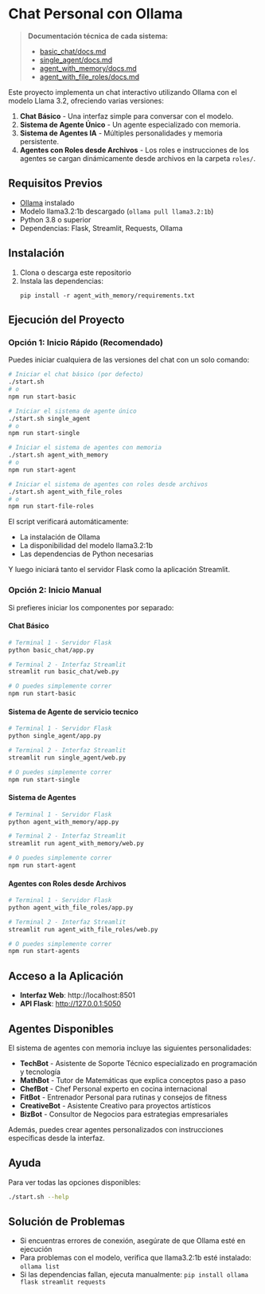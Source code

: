 # Chat Personal con Ollama

> **Documentación técnica de cada sistema:**
> - [basic_chat/docs.md](./basic_chat/docs.md)
> - [single_agent/docs.md](./single_agent/docs.md)
> - [agent_with_memory/docs.md](./agent_with_memory/docs.md)
> - [agent_with_file_roles/docs.md](./agent_with_file_roles/docs.md)

Este proyecto implementa un chat interactivo utilizando Ollama con el modelo Llama 3.2, ofreciendo varias versiones:

1. **Chat Básico** - Una interfaz simple para conversar con el modelo.
2. **Sistema de Agente Único** - Un agente especializado con memoria.
3. **Sistema de Agentes IA** - Múltiples personalidades y memoria persistente.
4. **Agentes con Roles desde Archivos** - Los roles e instrucciones de los agentes se cargan dinámicamente desde archivos en la carpeta `roles/`.

## Requisitos Previos

- [Ollama](https://ollama.com) instalado
- Modelo llama3.2:1b descargado (`ollama pull llama3.2:1b`)
- Python 3.8 o superior
- Dependencias: Flask, Streamlit, Requests, Ollama

## Instalación

1. Clona o descarga este repositorio
2. Instala las dependencias:
   ```
   pip install -r agent_with_memory/requirements.txt
   ```

## Ejecución del Proyecto

### Opción 1: Inicio Rápido (Recomendado)

Puedes iniciar cualquiera de las versiones del chat con un solo comando:

```bash
# Iniciar el chat básico (por defecto)
./start.sh
# o
npm run start-basic

# Iniciar el sistema de agente único
./start.sh single_agent
# o
npm run start-single

# Iniciar el sistema de agentes con memoria
./start.sh agent_with_memory
# o
npm run start-agent

# Iniciar el sistema de agentes con roles desde archivos
./start.sh agent_with_file_roles
# o
npm run start-file-roles
```

El script verificará automáticamente:
- La instalación de Ollama
- La disponibilidad del modelo llama3.2:1b
- Las dependencias de Python necesarias

Y luego iniciará tanto el servidor Flask como la aplicación Streamlit.

### Opción 2: Inicio Manual

Si prefieres iniciar los componentes por separado:

#### Chat Básico

```bash
# Terminal 1 - Servidor Flask
python basic_chat/app.py

# Terminal 2 - Interfaz Streamlit
streamlit run basic_chat/web.py

# O puedes simplemente correr 
npm run start-basic

```

#### Sistema de Agente de servicio tecnico

```bash
# Terminal 1 - Servidor Flask
python single_agent/app.py

# Terminal 2 - Interfaz Streamlit
streamlit run single_agent/web.py

# O puedes simplemente correr 
npm run start-single
```

#### Sistema de Agentes

```bash
# Terminal 1 - Servidor Flask
python agent_with_memory/app.py

# Terminal 2 - Interfaz Streamlit
streamlit run agent_with_memory/web.py

# O puedes simplemente correr 
npm run start-agent
```

#### Agentes con Roles desde Archivos

```bash
# Terminal 1 - Servidor Flask
python agent_with_file_roles/app.py

# Terminal 2 - Interfaz Streamlit
streamlit run agent_with_file_roles/web.py

# O puedes simplemente correr 
npm run start-agents
```

## Acceso a la Aplicación

- **Interfaz Web**: http://localhost:8501
- **API Flask**: http://127.0.0.1:5050

## Agentes Disponibles

El sistema de agentes con memoria incluye las siguientes personalidades:

- **TechBot** - Asistente de Soporte Técnico especializado en programación y tecnología
- **MathBot** - Tutor de Matemáticas que explica conceptos paso a paso
- **ChefBot** - Chef Personal experto en cocina internacional
- **FitBot** - Entrenador Personal para rutinas y consejos de fitness
- **CreativeBot** - Asistente Creativo para proyectos artísticos
- **BizBot** - Consultor de Negocios para estrategias empresariales

Además, puedes crear agentes personalizados con instrucciones específicas desde la interfaz.

## Ayuda

Para ver todas las opciones disponibles:

```bash
./start.sh --help
```

## Solución de Problemas

- Si encuentras errores de conexión, asegúrate de que Ollama esté en ejecución
- Para problemas con el modelo, verifica que llama3.2:1b esté instalado: `ollama list`
- Si las dependencias fallan, ejecuta manualmente: `pip install ollama flask streamlit requests`